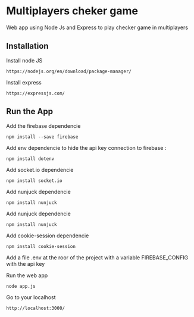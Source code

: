 # Multiplayers cheker game

Web app using Node Js and Express to play checker game in multiplayers

## Installation

Install node JS
```
https://nodejs.org/en/download/package-manager/
```

Install express
```
https://expressjs.com/
```

## Run the App

Add the firebase dependencie
```
npm install --save firebase
```

Add env dependencie to hide the api key connection to firebase :
```
npm install dotenv
```

Add socket.io dependencie

```
npm install socket.io
```

Add nunjuck dependencie
```
npm install nunjuck
```

Add nunjuck dependencie
```
npm install nunjuck
```

Add cookie-session dependencie
```
npm install cookie-session
```

Add a file .env at the roor of the project with a variable FIREBASE_CONFIG with the api key

Run the web app
```
node app.js
```

Go to your localhost
```
http://localhost:3000/
```
